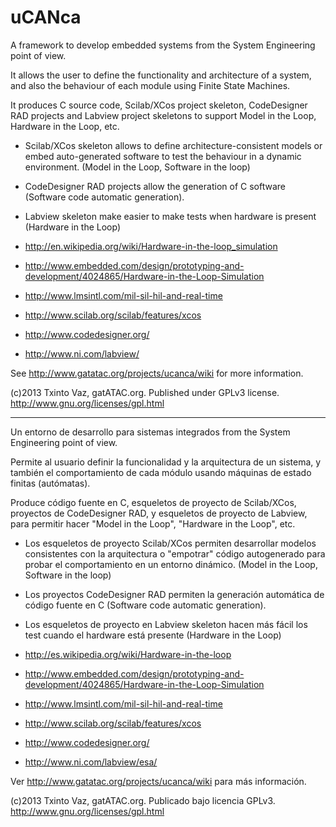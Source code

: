 uCANca
======

A framework to develop embedded systems from the System Engineering point of view.

It allows the user to define the functionality and architecture of a system, and also the behaviour of each module using Finite State Machines.

It produces C source code, Scilab/XCos project skeleton, CodeDesigner RAD projects and Labview project skeletons to support Model in the Loop, Hardware in the Loop, etc.

* Scilab/XCos skeleton allows to define architecture-consistent models or embed auto-generated software to test the behaviour in a dynamic environment. (Model in the Loop, Software in the loop)
* CodeDesigner RAD projects allow the generation of C software (Software code automatic generation).
* Labview skeleton make easier to make tests when hardware is present (Hardware in the Loop)

* http://en.wikipedia.org/wiki/Hardware-in-the-loop_simulation
* http://www.embedded.com/design/prototyping-and-development/4024865/Hardware-in-the-Loop-Simulation
* http://www.lmsintl.com/mil-sil-hil-and-real-time
* http://www.scilab.org/scilab/features/xcos
* http://www.codedesigner.org/
* http://www.ni.com/labview/

See http://www.gatatac.org/projects/ucanca/wiki for more information.

(c)2013 Txinto Vaz, gatATAC.org.
Published under GPLv3 license. http://www.gnu.org/licenses/gpl.html

------------

Un entorno de desarrollo para sistemas integrados from the System Engineering point of view.

Permite al usuario definir la funcionalidad y la arquitectura de un sistema, y también el comportamiento de cada módulo usando máquinas de estado finitas (autómatas).

Produce código fuente en C, esqueletos de proyecto de Scilab/XCos, proyectos de CodeDesigner RAD, y esqueletos de proyecto de Labview, para permitir hacer "Model in the Loop", "Hardware in the Loop", etc.

* Los esqueletos de proyecto Scilab/XCos permiten desarrollar modelos consistentes con la arquitectura o "empotrar" código autogenerado para probar el comportamiento en un entorno dinámico. (Model in the Loop, Software in the loop)
* Los proyectos CodeDesigner RAD permiten la generación automática de código fuente en C (Software code automatic generation).
* Los esqueletos de proyecto en Labview skeleton hacen más fácil los test cuando el hardware está presente (Hardware in the Loop)

* http://es.wikipedia.org/wiki/Hardware-in-the-loop
* http://www.embedded.com/design/prototyping-and-development/4024865/Hardware-in-the-Loop-Simulation
* http://www.lmsintl.com/mil-sil-hil-and-real-time
* http://www.scilab.org/scilab/features/xcos
* http://www.codedesigner.org/
* http://www.ni.com/labview/esa/

Ver http://www.gatatac.org/projects/ucanca/wiki para más información.

(c)2013 Txinto Vaz, gatATAC.org.
Publicado bajo licencia GPLv3. http://www.gnu.org/licenses/gpl.html

